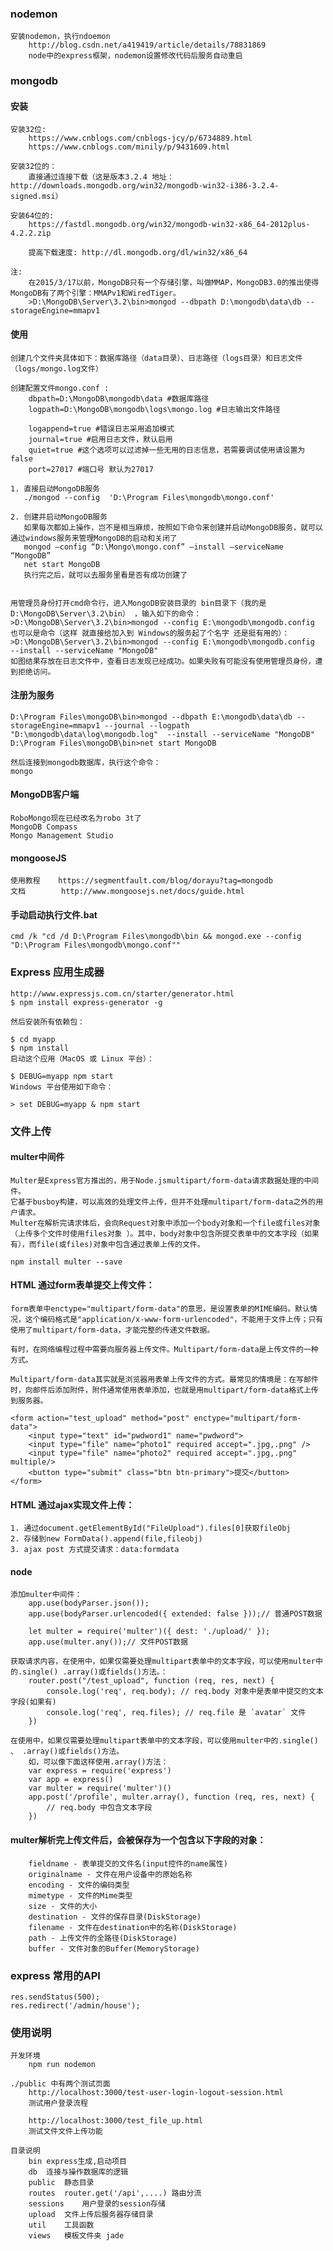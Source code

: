 ### nodemon
	安装nodemon，执行ndoemon
		http://blog.csdn.net/a419419/article/details/78831869
		node中的express框架，nodemon设置修改代码后服务自动重启
		
### mongodb
#### 安装
	安装32位:
	    https://www.cnblogs.com/cnblogs-jcy/p/6734889.html
	    https://www.cnblogs.com/minily/p/9431609.html

	安装32位的：
	    直接通过连接下载（这是版本3.2.4 地址：http://downloads.mongodb.org/win32/mongodb-win32-i386-3.2.4-signed.msi）
	
	安装64位的:
	    https://fastdl.mongodb.org/win32/mongodb-win32-x86_64-2012plus-4.2.2.zip

        提高下载速度: http://dl.mongodb.org/dl/win32/x86_64
    
    注:
        在2015/3/17以前，MongoDB只有一个存储引擎，叫做MMAP，MongoDB3.0的推出使得MongoDB有了两个引擎：MMAPv1和WiredTiger。
        >D:\MongoDB\Server\3.2\bin>mongod --dbpath D:\mongodb\data\db --storageEngine=mmapv1
        
#### 使用
    创建几个文件夹具体如下：数据库路径（data目录）、日志路径（logs目录）和日志文件（logs/mongo.log文件）
    
    创建配置文件mongo.conf :
		dbpath=D:\MongoDB\mongodb\data #数据库路径  
        logpath=D:\MongoDB\mongodb\logs\mongo.log #日志输出文件路径  
        
        logappend=true #错误日志采用追加模式  
        journal=true #启用日志文件，默认启用  
        quiet=true #这个选项可以过滤掉一些无用的日志信息，若需要调试使用请设置为false 
        port=27017 #端口号 默认为27017 
        
	1. 直接启动MongoDB服务
       ./mongod --config  'D:\Program Files\mongodb\mongo.conf'

    2. 创建并启动MongoDB服务
       如果每次都如上操作，岂不是相当麻烦，按照如下命令来创建并启动MongoDB服务，就可以通过windows服务来管理MongoDB的启动和关闭了
       mongod –config “D:\Mongo\mongo.conf” –install –serviceName “MongoDB”
       net start MongoDB
       执行完之后，就可以去服务里看是否有成功创建了
       
       
	用管理员身份打开cmd命令行，进入MongoDB安装目录的 bin目录下（我的是D:\MongoDB\Server\3.2\bin） ，输入如下的命令：
	>D:\MongoDB\Server\3.2\bin>mongod --config E:\mongodb\mongodb.config 
	也可以是命令（这样 就直接给加入到 Windows的服务起了个名字 还是挺有用的）：
	>D:\MongoDB\Server\3.2\bin>mongod --config E:\mongodb\mongodb.config  --install --serviceName "MongoDB"
	如图结果存放在日志文件中，查看日志发现已经成功。如果失败有可能没有使用管理员身份，遭到拒绝访问。

#### 注册为服务
	D:\Program Files\mongoDB\bin>mongod --dbpath E:\mongodb\data\db --storageEngine=mmapv1 --journal --logpath "D:\mongodb\data\log\mongodb.log"  --install --serviceName "MongoDB"
	D:\Program Files\mongoDB\bin>net start MongoDB
	
	然后连接到mongodb数据库，执行这个命令：
	mongo

#### MongoDB客户端
    RoboMongo现在已经改名为robo 3t了
    MongoDB Compass
    Mongo Management Studio

#### mongooseJS
    使用教程    https://segmentfault.com/blog/dorayu?tag=mongodb
    文档        http://www.mongoosejs.net/docs/guide.html
    
#### 手动启动执行文件.bat
    cmd /k "cd /d D:\Program Files\mongodb\bin && mongod.exe --config  "D:\Program Files\mongodb\mongo.conf""

### Express 应用生成器
    http://www.expressjs.com.cn/starter/generator.html
    $ npm install express-generator -g

    然后安装所有依赖包：

    $ cd myapp 
    $ npm install
    启动这个应用（MacOS 或 Linux 平台）：

    $ DEBUG=myapp npm start
    Windows 平台使用如下命令：

    > set DEBUG=myapp & npm start

### 文件上传
#### multer中间件
	Multer是Express官方推出的，用于Node.jsmultipart/form-data请求数据处理的中间件。
	它基于busboy构建，可以高效的处理文件上传，但并不处理multipart/form-data之外的用户请求。
	Multer在解析完请求体后，会向Request对象中添加一个body对象和一个file或files对象（上传多个文件时使用files对象 ）。其中，body对象中包含所提交表单中的文本字段（如果有），而file(或files)对象中包含通过表单上传的文件。

	npm install multer --save

#### HTML 通过form表单提交上传文件：
	form表单中enctype="multipart/form-data"的意思，是设置表单的MIME编码。默认情况，这个编码格式是"application/x-www-form-urlencoded"，不能用于文件上传；只有使用了multipart/form-data，才能完整的传递文件数据。
	
	有时，在网络编程过程中需要向服务器上传文件。Multipart/form-data是上传文件的一种方式。

	Multipart/form-data其实就是浏览器用表单上传文件的方式。最常见的情境是：在写邮件时，向邮件后添加附件，附件通常使用表单添加，也就是用multipart/form-data格式上传到服务器。
	
	<form action="test_upload" method="post" enctype="multipart/form-data">
		<input type="text" id="pwdword1" name="pwdword">
		<input type="file" name="photo1" required accept=".jpg,.png" />
		<input type="file" name="photo2" required accept=".jpg,.png"  multiple/>
		<button type="submit" class="btn btn-primary">提交</button>
	</form>

#### HTML 通过ajax实现文件上传：
	1. 通过document.getElementById("FileUpload").files[0]获取fileObj
	2. 存储到new FormData().append(file,fileobj)
	3. ajax post 方式提交请求：data:formdata

#### node
	添加multer中间件：
		app.use(bodyParser.json());
		app.use(bodyParser.urlencoded({ extended: false }));// 普通POST数据

		let multer = require('multer')({ dest: './upload/' });
		app.use(multer.any());// 文件POST数据
	
	获取请求内容，在使用中，如果仅需要处理multipart表单中的文本字段，可以使用multer中的.single() .array()或fields()方法。：
		router.post("/test_upload", function (req, res, next) {
			console.log('req', req.body); // req.body 对象中是表单中提交的文本字段(如果有)
			console.log('req', req.files); // req.file 是 `avatar` 文件
		})

	在使用中，如果仅需要处理multipart表单中的文本字段，可以使用multer中的.single() 、 .array()或fields()方法。
		如，可以像下面这样使用.array()方法：
		var express = require('express')
		var app = express()
		var multer = require('multer')()
		app.post('/profile', multer.array(), function (req, res, next) {
			// req.body 中包含文本字段
		})

#### multer解析完上传文件后，会被保存为一个包含以下字段的对象：
		fieldname - 表单提交的文件名(input控件的name属性)
		originalname - 文件在用户设备中的原始名称
		encoding - 文件的编码类型
		mimetype - 文件的Mime类型
		size - 文件的大小
		destination - 文件的保存目录(DiskStorage)
		filename - 文件在destination中的名称(DiskStorage)
		path - 上传文件的全路径(DiskStorage)
		buffer - 文件对象的Buffer(MemoryStorage)
		
### express 常用的API
	res.sendStatus(500);
	res.redirect('/admin/house');


### 使用说明
    开发环境
        npm run nodemon
    
    ./public 中有两个测试页面
        http://localhost:3000/test-user-login-logout-session.html
        测试用户登录流程
        
        http://localhost:3000/test_file_up.html
        测试文件文件上传功能

    目录说明
        bin express生成,启动项目
        db  连接与操作数据库的逻辑
        public  静态目录
        routes  router.get('/api',....) 路由分流
        sessions    用户登录的session存储
        upload  文件上传后服务器存储目录
        util    工具函数
        views   模板文件夹 jade
